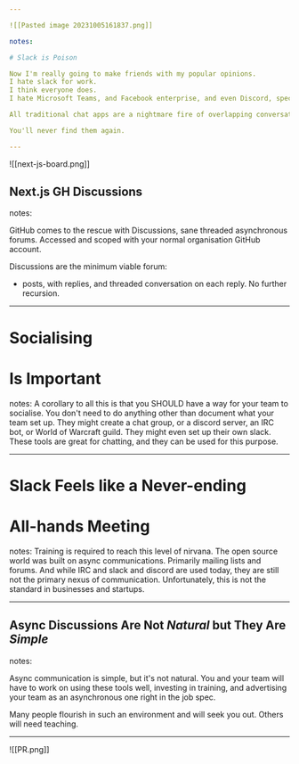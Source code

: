```yaml
---

![[Pasted image 20231005161837.png]]

notes:

# Slack is Poison

Now I'm really going to make friends with my popular opinions.
I hate slack for work.
I think everyone does.
I hate Microsoft Teams, and Facebook enterprise, and even Discord, specifically for organising work.

All traditional chat apps are a nightmare fire of overlapping conversations scrolling off the top of the screen into the pit of hell slack keeps old messages.

You'll never find them again.

---
```


![[next-js-board.png]]

## Next.js GH Discussions

notes:

GitHub comes to the rescue with Discussions, sane threaded asynchronous forums.
Accessed and scoped with your normal organisation GitHub account.

Discussions are the minimum viable forum:
- posts, with replies, and threaded conversation on each reply. No further recursion.

---

# Socialising

# Is Important

notes:
A corollary to all this is that you SHOULD have a way for your team to socialise.
You don't need to do anything other than document what your team set up.
They might create a chat group, or a discord server, an IRC bot, or World of Warcraft guild.
They might even set up their own slack.
These tools are great for chatting, and they can be used for this purpose.

---
# Slack Feels like a Never-ending

# All-hands Meeting

notes:
Training is required to reach this level of nirvana.
The open source world was built on async communications.
Primarily mailing lists and forums.
And while IRC and slack and discord are used today, they are still not the primary nexus of communication.
Unfortunately, this is not the standard in businesses and startups.

---


## Async Discussions Are Not _Natural_ but They Are _Simple_

notes:

Async communication is simple, but it's not natural.
You and your team will have to work on using these tools well, investing in training, and advertising your team as an asynchronous one right in the job spec.

Many people flourish in such an environment and will seek you out. Others will need teaching.

---
![[PR.png]]
